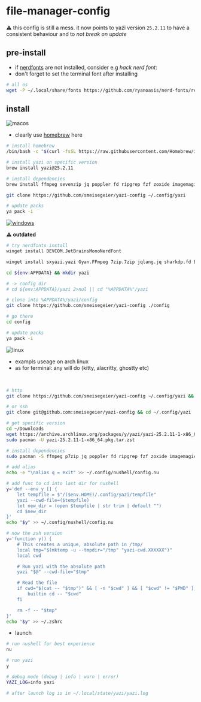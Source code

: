 # file-manager-config

⚠️ this config is still a mess. it now points to yazi version `25.2.11` to have a consistent behaviour and to _not break on update_

## pre-install

- if [nerdfonts](https://www.nerdfonts.com) are not installed, consider e.g _hack nerd font_:
- don't forget to set the terminal font after installing

```bash
# all os
wget -P ~/.local/share/fonts https://github.com/ryanoasis/nerd-fonts/releases/download/v3.2.1/Hack.zip && cd ~/.local/share/fonts && unzip Hack.zip && rm Hack.zip && fc-cache -fv
```

## install

![macos](https://img.shields.io/badge/macOS-blue?logo=apple&logoColor=white&labelColor=grey)

- clearly use [homebrew](https://brew.sh) here

```bash
# install homebrew
/bin/bash -c "$(curl -fsSL https://raw.githubusercontent.com/Homebrew/install/HEAD/install.sh)"
```

```bash
# install yazi on specific version
brew install yazi@25.2.11

# install dependencies
brew install ffmpeg sevenzip jq poppler fd ripgrep fzf zoxide imagemagick broot nushell vscode

git clone https://github.com/smeisegeier/yazi-config ~/.config/yazi

# update packs
ya pack -i

```
<!-- install yazi packages from toml -->

[![windows](https://badgen.net/badge/icon/windows?icon=windows&label)](https://microsoft.com/windows/)

**⚠️ outdated**

```bash
# try nerdfonts install
winget install DEVCOM.JetBrainsMonoNerdFont

winget install sxyazi.yazi Gyan.FFmpeg 7zip.7zip jqlang.jq sharkdp.fd BurntSushi.ripgrep.MSVC junegunn.fzf ajeetdsouza.zoxide ImageMagick.ImageMagick

cd ${env:APPDATA} && mkdir yazi 

# -> config dir
# cd ${env:APPDATA}/yazi 2>nul || cd "%APPDATA%"/yazi

# clone into %APPDATA%/yazi/config
git clone https://github.com/smeisegeier/yazi-config ./config

# go there
cd config

# update packs
ya pack -i
```

![linux](https://img.shields.io/badge/Linux-blue?logo=linux&labelColor=grey)

- exampls useage on arch linux
- as for terminal: any will do (kitty, alacritty, ghostty etc)

<br>

<!-- <br>

- make script executable

```bash
chmod 755 scripts/install_linux.sh
```

<br>

- run install script

```bash
./scripts/install_linux.sh

git clone https://github.com/yazi-rs/flavors.git ~/.config/yazi/flavors

# update packs
ya pack -i
``` -->

```bash
# http
git clone https://github.com/smeisegeier/yazi-config ~/.config/yazi && cd ~/.config/yazi

# or ssh
git clone git@github.com:smeisegeier/yazi-config && cd ~/.config/yazi

# get specific version
cd ~/Downloads
wget https://archive.archlinux.org/packages/y/yazi/yazi-25.2.11-1-x86_64.pkg.tar.zst
sudo pacman -U yazi-25.2.11-1-x86_64.pkg.tar.zst

# install dependencies
sudo pacman -S ffmpeg p7zip jq poppler fd ripgrep fzf zoxide imagemagick nushell broot ncdu nushell vscode

# add alias
echo -e "\nalias q = exit" >> ~/.config/nushell/config.nu

# add func to cd into last dir for nushell
y='def --env y [] {
    let tempfile = $"/($env.HOME)/.config/yazi/tempfile"
    yazi --cwd-file=($tempfile)
    let new_dir = (open $tempfile | str trim | default "")
    cd $new_dir
}'
echo "$y" >> ~/.config/nushell/config.nu

# now the zsh version
y='function y() {
    # This creates a unique, absolute path in /tmp/
    local tmp="$(mktemp -u --tmpdir="/tmp" "yazi-cwd.XXXXXX")"
    local cwd

    # Run yazi with the absolute path
    yazi "$@" --cwd-file="$tmp"

    # Read the file
    if cwd="$(cat -- "$tmp")" && [ -n "$cwd" ] && [ "$cwd" != "$PWD" ]; then
        builtin cd -- "$cwd"
    fi

    rm -f -- "$tmp"
}'
echo "$y" >> ~/.zshrc

```

- launch

```bash
# run nushell for best experience
nu

# run yazi
y

# debug mode (debug | info | warn | error)
YAZI_LOG=info yazi

# after launch log is in ~/.local/state/yazi/yazi.log
```
